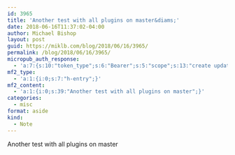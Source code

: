 ```yaml
---
id: 3965
title: 'Another test with all plugins on master&diams;'
date: 2018-06-16T11:37:02-04:00
author: Michael Bishop
layout: post
guid: https://miklb.com/blog/2018/06/16/3965/
permalink: /blog/2018/06/16/3965/
micropub_auth_response:
  - 'a:7:{s:10:"token_type";s:6:"Bearer";s:5:"scope";s:13:"create update";s:2:"me";s:18:"https://miklb.com/";s:9:"issued_by";s:45:"https://miklb.com/wp-json/indieauth/1.0/token";s:9:"client_id";s:21:"https://quill.p3k.io/";s:9:"issued_at";i:1529161192;s:4:"user";i:1;}'
mf2_type:
  - 'a:1:{i:0;s:7:"h-entry";}'
mf2_content:
  - 'a:1:{i:0;s:39:"Another test with all plugins on master";}'
categories:
  - misc
format: aside
kind:
  - Note
---
```

Another test with all plugins on master